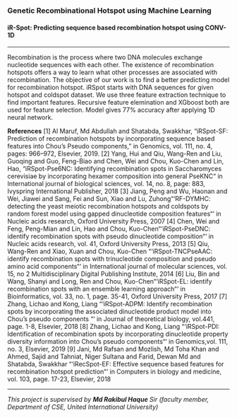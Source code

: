 ### Genetic Recombinational Hotspot using Machine Learning
#### iR-Spot: Predicting sequence based recombination hotspot using CONV-1D
---


Recombination is the process where two DNA molecules exchange nucleotide sequences with each other. The existence of recombination hotspots offers a way to learn what other processes are associated with recombination. The objective of our work is to find a better predicting model for recombination hotspot. iRSpot starts with DNA sequences for given hotspot and coldspot dataset. We use three feature extraction technique to find important features. Recursive feature elemination and XGboost both are used for feature selection. Model gives 77% accuracy after applying 1D neural network.



**References**
[1] Al Maruf, Md Abdullah and Shatabda, Swakkhar, “iRSpot-SF: Prediction of recombination hotspots by incorporating sequence based features into Chou’s Pseudo components,” in Genomics, vol. 111, no. 4, pages: 966–972, Elsevier, 2019.
[2] Yang, Hui and Qiu, Wang-Ren and Liu, Guoqing and Guo, Feng-Biao and Chen, Wei and Chou, Kuo-Chen and Lin, Hao, “iRSpot-Pse6NC: Identifying recombination spots in Saccharomyces cerevisiae by incorporating hexamer composition into general PseKNC“ in International journal of biological sciences, vol. 14, no. 8, page: 883, Ivyspring International Publisher, 2018
[3] Jiang, Peng and Wu, Haonan and Wei, Jiawei and Sang, Fei and Sun, Xiao and Lu, Zuhong“‘RF-DYMHC: detecting the yeast meiotic recombination hotspots and coldspots by random forest model using gapped dinucleotide composition features“‘ in Nucleic acids research, Oxford University Press, 2007
[4] Chen, Wei and Feng, Peng-Mian and Lin, Hao and Chou, Kuo-Chen“‘iRSpot-PseDNC: identify recombination spots with pseudo dinucleotide composition“‘ in Nucleic acids research, vol. 41, Oxford University Press, 2013
[5] Qiu, Wang-Ren and Xiao, Xuan and Chou, Kuo-Chen “‘iRSpot-TNCPseAAC: identify recombination spots with trinucleotide composition and pseudo amino acid components“‘ in International journal of molecular sciences, vol. 15, no 2 Multidisciplinary Digital Publishing Institute, 2014
[6] Liu, Bin and Wang, Shanyi and Long, Ren and Chou, Kuo-Chen“‘iRSpot-EL: identify recombination spots with an ensemble learning approach“‘ in Bioinformatics, vol. 33, no. 1, page. 35-41, Oxford University Press, 2017
[7] Zhang, Lichao and Kong, Liang “‘iRSpot-ADPM: Identify recombination spots by incorporating the associated dinucleotide product model into Chou’s pseudo components “‘ in Journal of theoretical biology, vol.441, page. 1-8, Elsevier, 2018
[8] Zhang, Lichao and Kong, Liang “‘iRSpot-PDI: Identification of recombination spots by incorporating dinucleotide property diversity information into Chou’s pseudo components“‘ in Genomics,vol. 111, no. 3, Elsevier, 2019
[9] Jani, Md Rafsan and Mozlish, Md Toha Khan and Ahmed, Sajid and Tahniat, Niger Sultana and Farid, Dewan Md and Shatabda, Swakkhar “‘iRecSpot-EF: Effective sequence based features for recombination hotspot prediction“‘ in Computers in biology and medicine, vol. 103, page. 17-23, Elsevier, 2018


---
*This project is supervised by **Md Rakibul Haque** Sir (faculty member, Department of CSE, United International University)* 